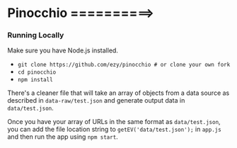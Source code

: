 # Pinocchio ==========>

### Running Locally

Make sure you have Node.js installed.

- `git clone https://github.com/ezy/pinocchio # or clone your own fork`
- `cd pinocchio`
- `npm install`

There's a cleaner file that will take an array of objects from a data source as
described in `data-raw/test.json` and generate output data in `data/test.json`.

Once you have your array of URLs in the same format as `data/test.json`, you can
add the file location string to `getEV('data/test.json');` in `app.js` and then run
the app using `npm start`.
